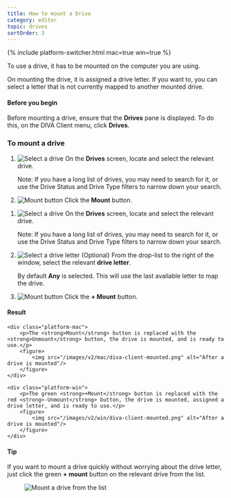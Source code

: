 ```yaml
---
title: How to mount a Drive
category: editor
topic: drives
sortOrder: 3
---
```


{% include platform-switcher.html mac=true win=true %}

To use a drive, it has to be mounted on the computer you are using.

<div class="platform-win">
	<p>
		On mounting the drive, it is assigned a drive letter.
		If you want to, you can select a letter that is not currently mapped to another mounted drive.
	</p>
</div>

<div class="note note--collapse">
	<h4 class="note__title"><i class="fa fa-hand-stop-o"></i> Before you begin</h4>
	<div class="note__body">
		<p>Before mounting a drive, ensure that the <strong>Drives</strong> pane is displayed. To do this, on the DIVA Client menu, click <strong>Drives</strong>.</p>
	</div>
</div>

### To mount a drive

<ol class="platform-mac">
	<li>
		<img src="/images/v2/mac/diva-client-mount-select-drive.png" alt="Select a drive"/>
		On the <strong>Drives</strong> screen, locate and select the relevant drive.
		<p class="text-muted">Note: If you have a long list of drives, you may need to search for it, or use the Drive Status and Drive Type filters to narrow down your search.</p>
	</li>
	<li>
		<img src="/images/v2/mac/diva-client-mount-button.png" alt="Mount button"/>
		Click the <strong>Mount</strong> button.
	</li>
</ol>

<ol class="platform-win">
	<li>
		<img src="/images/v2/win/diva-client-mount-select-drive.png" alt="Select a drive"/>
		On the <strong>Drives</strong> screen, locate and select the relevant drive.
		<p class="text-muted">Note: If you have a long list of drives, you may need to search for it, or use the Drive Status and Drive Type filters to narrow down your search.</p>
	</li>
	<li>
		<img src="/images/v2/win/diva-client-mount-select-drive-letter.png" alt="Select a drive letter"/>
		(Optional) From the drop-list to the right of the window, select the relevant <strong>drive letter</strong>.
		<p>By default <strong>Any</strong> is selected. This will use the last available letter to map the drive.</p>
	</li>
	<li>
		<img src="/images/v2/win/diva-client-mount-button.png" alt="Mount button"/>
		Click the <strong>+ Mount</strong> button.
	</li>
</ol>

<div class="note note--success">
	<h4 class="note__title"><i class="fa fa-check-circle"></i> Result</h4>

	<div class="platform-mac">
		<p>The <strong>Mount</strong> button is replaced with the <strong>Unmount</strong> button, the drive is mounted, and is ready to use.</p>
		<figure>
			<img src="/images/v2/mac/diva-client-mounted.png" alt="After a drive is mounted"/>
		</figure>
	</div>

	<div class="platform-win">
		<p>The green <strong>+Mount</strong> button is replaced with the red <strong>-Unmount</strong> button, the drive is mounted, assigned a drive letter, and is ready to use.</p>
		<figure>
			<img src="/images/v2/win/diva-client-mounted.png" alt="After a drive is mounted"/>
		</figure>
	</div>
</div>

<div class="note note--info platform-win">
	<h4 class="note__title"><i class="fa fa-lightbulb-o"></i> Tip</h4>
	<div class="note-body">
		<p>If you want to mount a drive quickly without worrying about the drive letter, just click the green <strong>+ mount</strong> button on the relevant drive from the list.</p>
		<figure>
			<img src="/images/v2/win/diva-client-mount-from-list.png" alt="Mount a drive from the list"/>
		</figure>
	</div>
</div>

